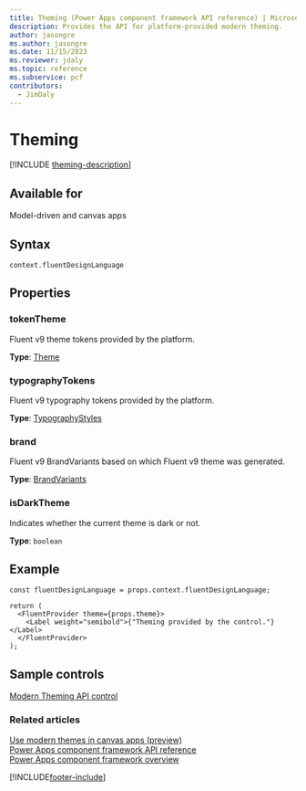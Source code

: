 ```yaml
---
title: Theming (Power Apps component framework API reference) | Microsoft Docs
description: Provides the API for platform-provided modern theming.
author: jasongre
ms.author: jasongre
ms.date: 11/15/2023
ms.reviewer: jdaly
ms.topic: reference
ms.subservice: pcf
contributors:
  - JimDaly
---
```


# Theming

[!INCLUDE [theming-description](includes/theming-description.md)]

## Available for

Model-driven and canvas apps

## Syntax

`context.fluentDesignLanguage`

## Properties

### tokenTheme

Fluent v9 theme tokens provided by the platform.

**Type**: [Theme](https://github.com/microsoft/fluentui/blob/master/packages/tokens/src/types.ts)

### typographyTokens

Fluent v9 typography tokens provided by the platform.

**Type**: [TypographyStyles](https://github.com/microsoft/fluentui/blob/master/packages/tokens/src/global/typographyStyles.ts)

### brand

Fluent v9 BrandVariants based on which Fluent v9 theme was generated.

**Type**: [BrandVariants](https://github.com/microsoft/fluentui/blob/master/packages/tokens/src/types.ts)

### isDarkTheme

Indicates whether the current theme is dark or not.

**Type**: `boolean`

## Example

```tsx
const fluentDesignLanguage = props.context.fluentDesignLanguage;

return (
  <FluentProvider theme={props.theme}>
    <Label weight="semibold">{"Theming provided by the control."}</Label>
  </FluentProvider>
);

```

## Sample controls

[Modern Theming API control](../sample-controls/modern-theming-api-control.md)

### Related articles

[Use modern themes in canvas apps (preview)](../../../maker/canvas-apps/controls/modern-controls/modern-theming.md)   
[Power Apps component framework API reference](../reference/index.md)   
[Power Apps component framework overview](../overview.md)

[!INCLUDE[footer-include](../../../includes/footer-banner.md)]
